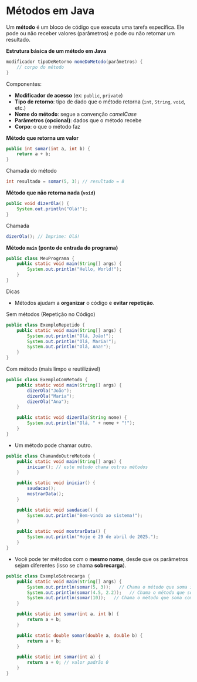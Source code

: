 # Métodos em Java

Um **método** é um bloco de código que executa uma tarefa específica. Ele pode ou não receber valores (parâmetros) e pode ou não retornar um resultado.

**Estrutura básica de um método em Java**

```java
modificador tipoDeRetorno nomeDoMetodo(parâmetros) {
    // corpo do método
}
```

Componentes:

- **Modificador de acesso** (ex: `public`, `private`)
- **Tipo de retorno**: tipo de dado que o método retorna (`int`, `String`, `void`, etc.)
- **Nome do método**: segue a convenção *camelCase*
- **Parâmetros (opcional)**: dados que o método recebe
- **Corpo**: o que o método faz

**Método que retorna um valor**

```java
public int somar(int a, int b) {
    return a + b;
}
```

Chamada do método

```java
int resultado = somar(5, 3); // resultado = 8
```

**Método que não retorna nada (`void`)**

```java
public void dizerOla() {
    System.out.println("Olá!");
}
```

Chamada

```java
dizerOla(); // Imprime: Olá!
```

**Método `main` (ponto de entrada do programa)**

```java
public class MeuPrograma {
    public static void main(String[] args) {
        System.out.println("Hello, World!");
    }
}
```

Dicas

- Métodos ajudam a **organizar** o código e **evitar repetição**.

Sem métodos (Repetição no Código)

```java
public class ExemploRepetido {
    public static void main(String[] args) {
        System.out.println("Olá, João!");
        System.out.println("Olá, Maria!");
        System.out.println("Olá, Ana!");
    }
}
```

Com método (mais limpo e reutilizável)

```java
public class ExemploComMetodo {
    public static void main(String[] args) {
        dizerOla("João");
        dizerOla("Maria");
        dizerOla("Ana");
    }

    public static void dizerOla(String nome) {
        System.out.println("Olá, " + nome + "!");
    }
}
```

- Um método pode chamar outro.

```java
public class ChamandoOutroMetodo {
    public static void main(String[] args) {
        iniciar(); // este método chama outros métodos
    }

    public static void iniciar() {
        saudacao();
        mostrarData();
    }

    public static void saudacao() {
        System.out.println("Bem-vindo ao sistema!");
    }

    public static void mostrarData() {
        System.out.println("Hoje é 29 de abril de 2025.");
    }
}
```

- Você pode ter métodos com o **mesmo nome**, desde que os parâmetros sejam diferentes (isso se chama **sobrecarga**).

```java
public class ExemploSobrecarga {
    public static void main(String[] args) {
        System.out.println(somar(5, 3));   // Chama o método que soma inteiros
        System.out.println(somar(4.5, 2.2));   // Chama o método que soma doubles
        System.out.println(somar(10));   // Chama o método que soma com valor padrão
    }

    public static int somar(int a, int b) {
        return a + b;
    }

    public static double somar(double a, double b) {
        return a + b;
    }

    public static int somar(int a) {
        return a + 0; // valor padrão 0
    }
}
```
